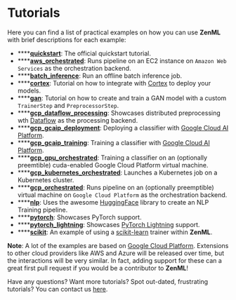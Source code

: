 # Tutorials

Here you can find a list of practical examples on how you can use **ZenML** with brief descriptions for each example:

* \*\*\*\*[**quickstart**](https://github.com/maiot-io/zenml/tree/main/examples/quickstart): The official quickstart tutorial.
* \*\*\*\*[**aws\_orchestrated**](https://github.com/maiot-io/zenml/tree/main/examples/aws_orchestrated): Runs pipeline on an EC2 instance on `Amazon Web Services` as the orchestration backend.
* \*\*\*\*[**batch\_inference**](https://github.com/maiot-io/zenml/tree/main/examples/batch_inference): Run an offline batch inference job.
* \*\*\*\*[**cortex**](https://github.com/maiot-io/zenml/tree/main/examples/cortex): Tutorial on how to integrate with [Cortex](https://cortex.dev/) to deploy your models.
* \*\*\*\*[**gan**](https://github.com/maiot-io/zenml/tree/main/examples/gan): Tutorial on how to create and train a GAN model with a custom `TrainerStep` and `PreprocessorStep`.
* \*\*\*\*[**gcp\_dataflow\_processing**](https://github.com/maiot-io/zenml/tree/main/examples/gcp_dataflow_processing): Showcases distributed preprocessing wth [Dataflow](https://cloud.google.com/dataflow) as the processing backend.
* \*\*\*\*[**gcp\_gcaip\_deployment**](https://github.com/maiot-io/zenml/tree/main/examples/gcp_gcaip_deployment): Deploying a classifier with [Google Cloud AI Platform](https://cloud.google.com/ai-platform).
* \*\*\*\*[**gcp\_gcaip\_training**](https://github.com/maiot-io/zenml/tree/main/examples/gcp_gcaip_training): Training a classifier with [Google Cloud AI Platform](https://cloud.google.com/ai-platform).
* \*\*\*\*[**gcp\_gpu\_orchestrated**](https://github.com/maiot-io/zenml/tree/main/examples/gcp_gpu_orchestrated): Training a classifier on an \(optionally preemtible\) cuda-enabled Google Cloud Platform virtual machine.
* \*\*\*\*[**gcp\_kubernetes\_orchestrated**](https://github.com/maiot-io/zenml/tree/main/examples/gcp_kubernetes_orchestrated): Launches a Kubernetes job on a Kubernetes cluster.
* \*\*\*\*[**gcp\_orchestrated**](https://github.com/maiot-io/zenml/tree/main/examples/gcp_orchestrated): Runs pipeline on an \(optionally preemptible\) virtual machine on `Google Cloud Platform` as the orchestration backend.
* \*\*\*\*[**nlp**](https://github.com/maiot-io/zenml/tree/main/examples/nlp): Uses the awesome [HuggingFace](https://huggingface.co/) library to create an NLP Training pipeline.
* \*\*\*\*[**pytorch**](https://github.com/maiot-io/zenml/tree/main/examples/pytorch): Showcases PyTorch support.
* \*\*\*\*[**pytorch\_lightning**](https://github.com/maiot-io/zenml/tree/main/examples/pytorch_lightning): Showcases [PyTorch Lightning](https://www.pytorchlightning.ai/) support.
* \*\*\*\*[**scikit**](https://github.com/maiot-io/zenml/tree/main/examples/scikit): An example of using a [scikit-learn](https://scikit-learn.org/) trainer within **ZenML**.

**Note**: A lot of the examples are based on [Google Cloud Platform](https://cloud.google.com/). Extensions to other cloud providers like AWS and Azure will be released over time, but the interactions will be very similar. In fact, adding support for these can a great first pull request if you would be a contributor to **ZenML**!

Have any questions? Want more tutorials? Spot out-dated, frustrating tutorials? You can contact us [here](contact.md).

